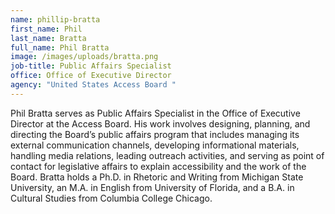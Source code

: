 ```yaml
---
name: phillip-bratta
first_name: Phil
last_name: Bratta
full_name: Phil Bratta
image: /images/uploads/bratta.png
job-title: Public Affairs Specialist
office: Office of Executive Director
agency: "United States Access Board "
---
```

Phil Bratta serves as Public Affairs Specialist in the Office of Executive Director at the Access Board. His work involves designing, planning, and directing the Board’s public affairs program that includes managing its external communication channels, developing informational materials, handling media relations, leading outreach activities, and serving as point of contact for legislative affairs to explain accessibility and the work of the Board. Bratta holds a Ph.D. in Rhetoric and Writing from Michigan State University, an M.A. in English from University of Florida, and a B.A. in Cultural Studies from Columbia College Chicago.
